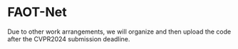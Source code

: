# FAOT-Net
Due to other work arrangements, we will organize and then upload the code after the CVPR2024 submission deadline.

